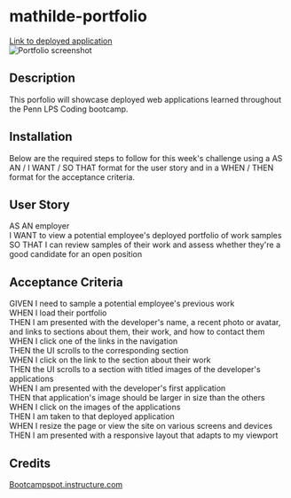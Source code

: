 # mathilde-portfolio
[Link to deployed application](https://mathilde-01.github.io/mathilde-portfolio/)  
![Portfolio screenshot](./Main/images/mathilde-portfolio-screenshot.png)  

## Description  
This porfolio will showcase deployed web applications learned throughout the Penn LPS Coding bootcamp.


## Installation
Below are the required steps to follow for this week's challenge using a AS AN / I WANT / SO THAT format for the user story and in a WHEN / THEN format for the acceptance criteria.

## User Story
AS AN employer  
I WANT to view a potential employee's deployed portfolio of work samples  
SO THAT I can review samples of their work and assess whether they're a good candidate for an open position

## Acceptance Criteria
GIVEN I need to sample a potential employee's previous work  
WHEN I load their portfolio  
THEN I am presented with the developer's name, a recent photo or avatar, and links to sections about them, their work, and how to contact them  
WHEN I click one of the links in the navigation  
THEN the UI scrolls to the corresponding section  
WHEN I click on the link to the section about their work  
THEN the UI scrolls to a section with titled images of the developer's applications  
WHEN I am presented with the developer's first application  
THEN that application's image should be larger in size than the others  
WHEN I click on the images of the applications  
THEN I am taken to that deployed application  
WHEN I resize the page or view the site on various screens and devices  
THEN I am presented with a responsive layout that adapts to my viewport  


## Credits  
[Bootcampspot.instructure.com](https://bootcampspot.instructure.com/courses/4347/assignments/62250?module_item_id=1081200)  

